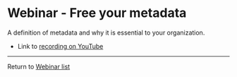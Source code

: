 <!-- SPDX-License-Identifier: CC-BY-4.0 -->
<!-- Copyright Contributors to the ODPi Egeria project 2020. -->

# Webinar - Free your metadata

A definition of metadata and why it is essential to your organization.


* Link to [recording on YouTube](https://www.youtube.com/watch?v=FPhsnq3xEmo&t=8s)

----
Return to [Webinar list](..)